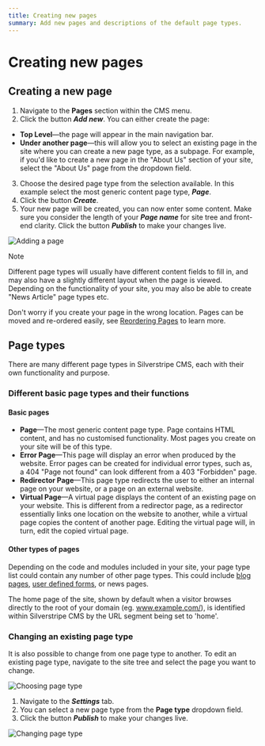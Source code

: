 ```yaml
---
title: Creating new pages
summary: Add new pages and descriptions of the default page types.
---
```


# Creating new pages

## Creating a new page

1. Navigate to the **Pages** section within the CMS menu.
2. Click the button ***Add new***. You can either create the page:
* **Top Level**—the page will appear in the main navigation bar.
* **Under another page**—this will allow you to select an existing page in the site where you can create a new page type, as a subpage.
For example, if you'd like to create a new page in the "About Us" section of your site, select the "About Us" page from the dropdown field.
3. Choose the desired page type from the selection available. In this example select the most generic content page type, ***Page***.
4. Click the button ***Create***.
5. Your new page will be created, you can now enter some content. Make sure you consider the length of your ***Page name*** for site tree and front-end clarity. Click the button ***Publish*** to make your changes live.

![Adding a page](../../_images/adding-a-page.png)

> [!NOTE]
> Different page types will usually have different content fields to fill in, and may also have a slightly different layout when the page is viewed. Depending on the functionality of your site, you may also be able to create "News Article" page types etc.

Don't worry if you create your page in the wrong location. Pages can be moved and re-ordered easily, see [Reordering Pages](reordering_pages/) to learn more.

## Page types

There are many different page types in Silverstripe CMS, each with their own functionality and purpose.

### Different basic page types and their functions

#### Basic pages

* **Page**—The most generic content page type. Page contains HTML content, and has no customised functionality. Most pages you create on your site will be of this type.
* **Error Page**—This page will display an error when produced by the website. Error pages can be created for individual error types, such as, a 404 "Page not found" can look different from a 403 "Forbidden" page.
* **Redirector Page**—This page type redirects the user to either an internal page on your website, or a page on an external website.
* **Virtual Page**—A virtual page displays the content of an existing page on your website. This is different from a redirector page, as a redirector essentially links one location on the website to another, while a virtual page copies the content of another page. Editing the virtual page will, in turn, edit the copied virtual page.

#### Other types of pages

Depending on the code and modules included in your site, your page type list could contain any number of other page types. This could include [blog pages](/optional_features/blogs), [user defined forms](/optional_features/forms), or news pages.

The home page of the site, shown by default when a visitor browses directly to the root of your domain (eg. www.example.com/), is identified within Silverstripe CMS by the URL segment being set to 'home'.

### Changing an existing page type

It is also possible to change from one page type to another. To edit an existing page type, navigate to the site tree and select the page you want to change.

![Choosing page type](../../_images/Choosing-A-Page.png)

1. Navigate to the ***Settings*** tab.
2. You can select a new page type from the **Page type** dropdown field.
3. Click the button ***Publish*** to make your changes live.

![Changing page type](../../_images/Changing-Page-Type.png)
